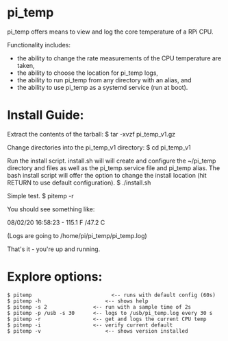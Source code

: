 # pi_temp

pi_temp offers means to view and log the core temperature of a RPi CPU.

Functionality includes: 
  - the ability to change the rate measurements of the CPU temperature are taken, 
  - the ability to choose the location for pi_temp logs,
  - the ability to run pi_temp from any directory with an alias, and
  - the ability to use pi_temp as a systemd service (run at boot).

# Install Guide:

Extract the contents of the tarball:
$ tar -xvzf pi_temp_v1.gz

Change directories into the pi_temp_v1 directory:
$ cd pi_temp_v1

Run the install script.  install.sh will will create and configure the ~/pi_temp directory and files as well as the pi_temp.service file and pi_temp alias.  The bash install script will offer the option to change the install location (hit RETURN to use default configuration).
$ ./install.sh

Simple test. 
$ pitemp -r

You should see something like:

08/02/20 16:58:23 - 115.1 F /47.2 C

(Logs are going to /home/pi/pi_temp/pi_temp.log)

That's it - you're up and running.

# Explore options:

    $ pitemp			              <-- runs with default config (60s)
    $ pitemp -h 		            <-- shows help
    $ pitemp -s 2               <-- run with a sample time of 2s
    $ pitemp -p /usb -s 30	    <-- logs to /usb/pi_temp.log every 30 s
    $ pitemp -r                 <-- get and logs the current CPU temp
    $ pitemp -i                 <-- verify current default
    $ pitemp -v 		            <-- shows version installed
